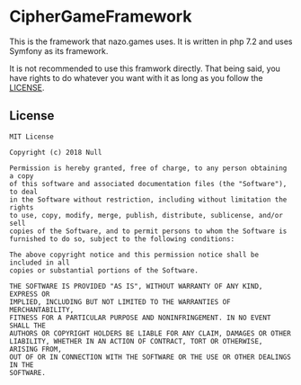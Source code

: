 # CipherGameFramework
This is the framework that nazo.games uses. It is written in php 7.2 and uses Symfony as its framework.

It is not recommended to use this framwork directly.
That being said, you have rights to do whatever you want with it
as long as you follow the [LICENSE](https://github.com/harrynull/CipherGameFramework/blob/master/LICENSE).

## License

    MIT License

    Copyright (c) 2018 Null

    Permission is hereby granted, free of charge, to any person obtaining a copy
    of this software and associated documentation files (the "Software"), to deal
    in the Software without restriction, including without limitation the rights
    to use, copy, modify, merge, publish, distribute, sublicense, and/or sell
    copies of the Software, and to permit persons to whom the Software is
    furnished to do so, subject to the following conditions:

    The above copyright notice and this permission notice shall be included in all
    copies or substantial portions of the Software.

    THE SOFTWARE IS PROVIDED "AS IS", WITHOUT WARRANTY OF ANY KIND, EXPRESS OR
    IMPLIED, INCLUDING BUT NOT LIMITED TO THE WARRANTIES OF MERCHANTABILITY,
    FITNESS FOR A PARTICULAR PURPOSE AND NONINFRINGEMENT. IN NO EVENT SHALL THE
    AUTHORS OR COPYRIGHT HOLDERS BE LIABLE FOR ANY CLAIM, DAMAGES OR OTHER
    LIABILITY, WHETHER IN AN ACTION OF CONTRACT, TORT OR OTHERWISE, ARISING FROM,
    OUT OF OR IN CONNECTION WITH THE SOFTWARE OR THE USE OR OTHER DEALINGS IN THE
    SOFTWARE.
